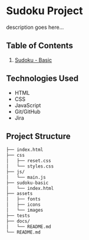 # Sudoku Project

description goes here...

## Table of Contents

1. [Sudoku - Basic](sudoku-basic/)

## Technologies Used

- HTML
- CSS
- JavaScript
- Git/GitHub
- Jira

## Project Structure

```bash
├── index.html
├── css
│   ├── reset.css
│   └── styles.css
├── js/
│   └── main.js
├── sudoku-basic
│   └── index.html
├── assets
│   ├── fonts
│   ├── icons
│   └── images
├── tests
├── docs/
│   └── README.md
└── README.md
```
